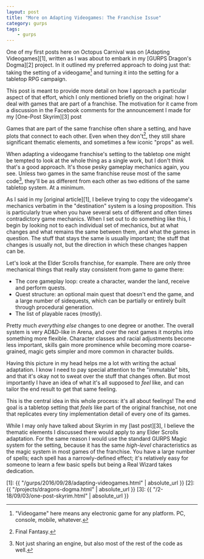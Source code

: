 ```yaml
---
layout: post
title: "More on Adapting Videogames: The Franchise Issue"
category: gurps
tags:
    - gurps
---
```


One of my first posts here on Octopus Carnival was on [Adapting Videogames][1],
written as I was about to embark in my [GURPS Dragon's Dogma][2] project. In it
outlined my preferred approach to doing just that: taking the setting of a
videogame[^1] and turning it into the setting for a tabletop RPG campaign.

This post is meant to provide more detail on how I approach a particular aspect
of that effort, which I only mentioned briefly on the original: how I deal with
games that are part of a franchise. The motivation for it came from a discussion
in the Facebook comments for the announcement I made for my [One-Post Skyrim][3]
post

Games that are part of the same franchise often share a setting, and have
plots that connect to each other. Even when they don't[^2], they still share
significant thematic elements, and sometimes a few iconic "props" as well.

When adapting a videogame franchise's setting to the tabletop one might be
tempted to look at the whole thing as a single work, but I don't think that's a
good approach. It's those pesky gameplay mechanics again, you see. Unless two
games in the same franchise reuse most of the same code[^3], they'll be as
different from each other as two editions of the same tabletop system. At a
minimum.

As I said in my [original article][1], I believe trying to copy the videogame's
mechanics verbatim in the "destination" system is a losing proposition. This is
particularly true when you have several sets of different and often times
contradictory game mechanics. When I set out to do something like this, I begin
by looking not to each individual set of mechanics, but at what changes and what
remains the same between them, and what the games in question. The stuff that
stays the same is usually important; the stuff that changes is usually not, but
the direction in which these changes happen can be.

Let's look at the Elder Scrolls franchise, for example. There are only three
mechanical things that really stay consistent from game to game there:

- The core gameplay loop: create a character, wander the land, receive and
  perform quests.
- Quest structure: an optional main quest that doesn't end the game, and a large
  number of sidequests, which can be partially or entirely built through
  procedural generation.
- The list of playable races (mostly).

Pretty much _everything else_ changes to one degree or another. The overall
system is very AD&D-like in Arena, and over the next games it morphs into
something more flexible. Character classes and racial adjustments become less
important, skills gain more prominence while becoming more coarse-grained, magic
gets simpler and more common in character builds.

Having this picture in my head helps me a lot with writing the actual
adaptation. I know I need to pay special attention to the "immutable" bits, and
that it's okay not to sweat over the stuff that changes often. But most
importantly I have an idea of what it's all supposed to _feel_ like, and can
tailor the end result to get that same feeling.

This is the central idea in this whole process: it's all about feelings! The end
goal is a tabletop setting that _feels_ like part of the original franchise, not
one that replicates every tiny implementation detail of every one of its games.

While I may only have talked about Skyrim in my [last post][3], I believe the
thematic elements I discussed there would apply to any Elder Scrolls
adaptation. For the same reason I would use the standard GURPS Magic system for
the setting, because it has the same _high-level_ characteristics as the magic
system in most games of the franchise. You have a large number of spells; each
spell has a narrowly-defined effect; it's relatively easy for someone to learn a
few basic spells but being a Real Wizard takes dedication.


[1]: {{ "/gurps/2016/09/28/adapting-videogames.html" | absolute_url }}
[2]: {{ "/projects/dragons-dogma.html" | absolute_url }}
[3]: {{ "/2-18/09/03/one-post-skyrim.html" | absolute_url }}

[^1]: "Videogame" here means any electronic game for any platform. PC, console,
    mobile, whatever.

[^2]: Final Fantasy.

[^3]: Not just sharing an engine, but also most of the rest of the code as well.
